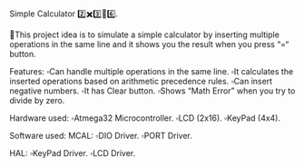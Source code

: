 Simple Calculator 2️⃣✖️3️⃣🟰6️⃣.

🔸This project idea is to simulate a simple calculator by inserting multiple operations in the same line and it shows you the result when you press “=“ button.

Features:
▫️Can handle multiple operations in the same line.
▫️It calculates the inserted operations based on arithmetic precedence rules.
▫️Can insert negative numbers.
▫️It has Clear button.
▫️Shows “Math Error” when you try to divide by zero.

Hardware used:
▫️Atmega32 Microcontroller.
▫️LCD (2x16).
▫️KeyPad (4x4).

Software used:
MCAL:
▫️DIO Driver.
▫️PORT Driver.

HAL:
▫️KeyPad Driver.
▫️LCD Driver.
